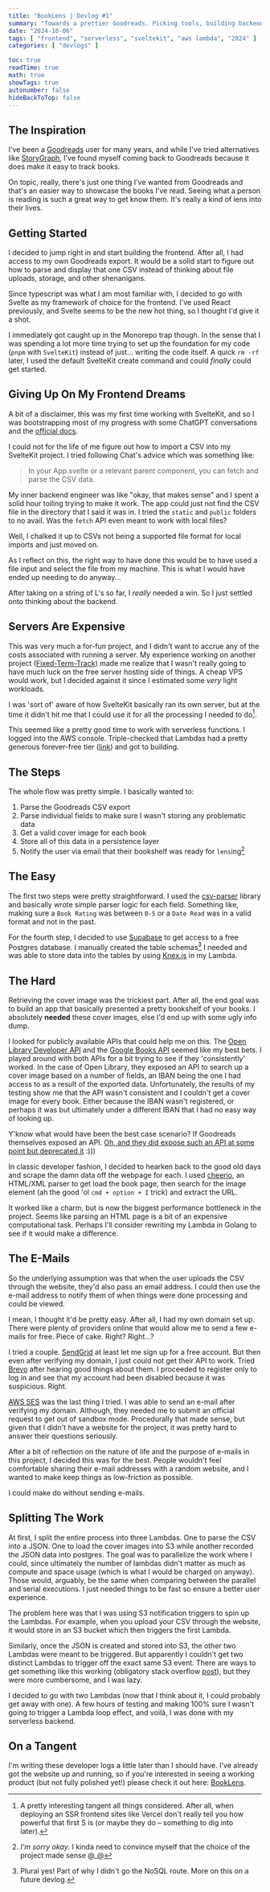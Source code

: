 ```yaml
---
title: "BookLens | Devlog #1"
summary: "Towards a prettier Goodreads. Picking tools, building backends, and giving up on sending E-mails because I ain't got it in me."
date: "2024-10-06"
tags: [ "frontend", "serverless", "sveltekit", "aws lambda", "2024" ]
categories: [ "devlogs" ]

toc: true
readTime: true
math: true
showTags: true
autonumber: false
hideBackToTop: false
---
```


## The Inspiration

I've been a [Goodreads](https://www.goodreads.com/) user for many years, and while I've tried alternatives like
[StoryGraph](https://www.thestorygraph.com/), I've found myself coming back to Goodreads because it does make it
easy to track books.

On topic, really, there's just one thing I've wanted from Goodreads and that's an easier way to showcase the books I've
read. Seeing what a person is reading is such a great way to get know them. It's really a kind of lens into their
lives.

## Getting Started

I decided to jump right in and start building the frontend. After all, I had access to my own Goodreads export. It would
be a solid start to figure out how to parse and display that one CSV instead of thinking about file uploads, storage,
and other shenanigans.

Since typescript was what I am most familiar with, I decided to go with Svelte as my framework of choice for the
frontend. I've used React previously, and Svelte seems to be the new hot thing, so I thought I'd give it a shot.

I immediately got caught up in the Monorepo trap though. In the sense that I was spending a lot more time trying to set
up the foundation for my code (`pnpm` with `SvelteKit`) instead of just... writing the code itself. A quick `rm -rf`
later, I used the default SvelteKit create command and could *finally* could get started.

## Giving Up On My Frontend Dreams

A bit of a disclaimer, this was my first time working with SvelteKit, and so I was bootstrapping most of my progress
with some ChatGPT conversations and the [official docs](https://kit.svelte.dev/docs/introduction).

I could not for the life of me figure out how to import a CSV into my SvelteKit project. I tried following Chat's
advice which was something like:

> In your App.svelte or a relevant parent component, you can fetch and parse the CSV data.

My inner backend engineer was like "okay, that makes sense" and I spent a solid hour toiling trying to make it work. The
app could just not find the CSV file in the directory that I said it was in. I tried the `static` and `public` folders
to no avail. Was the `fetch` API even meant to work with local files?

Well, I chalked it up to CSVs not being a supported file format for local imports and just moved on.

As I reflect on this, the right way to have done this would be to have used a file input and select the file from my
machine. This is what I would have ended up needing to do anyway...

After taking on a string of L's so far, I *really* needed a win. So I just settled onto thinking about the backend.

## Servers Are Expensive

This was very much a for-fun project, and I didn't want to accrue any of the costs associated with running a server. My
experience working on another project ([Fixed-Term-Track](/projects/fixed-term-track/)) made me realize that I wasn't
really going to have much luck on the free server hosting side of things. A cheap VPS would work, but I decided against
it since I estimated some *very* light workloads.

I was 'sort of' aware of how SvelteKit basically ran its own server, but at the time it didn't hit me that I could use
it for all the processing I needed to do[^1].

This seemed like a pretty good time to work with serverless functions. I logged into the AWS console. Triple-checked
that Lambdas had a pretty generous forever-free
tier ([link](https://aws.amazon.com/free/?all-free-tier.sort-by=item.additionalFields.SortRank&all-free-tier.sort-order=asc&awsf.Free%20Tier%20Types=*all&awsf.Free%20Tier%20Categories=*all&all-free-tier.q=lambda&all-free-tier.q_operator=AND))
and got to building.

## The Steps

The whole flow was pretty simple. I basically wanted to:

1. Parse the Goodreads CSV export
2. Parse individual fields to make sure I wasn't storing any problematic data
3. Get a valid cover image for each book
4. Store all of this data in a persistence layer
5. Notify the user via email that their bookshelf was ready for `lens`ing[^2]

## The Easy

The first two steps were pretty straightforward. I used the [csv-parser](https://www.npmjs.com/package/csv-parser)
library and basically wrote simple parser logic for each field. Something like, making sure a `Book Rating` was between
`0-5` or a `Date Read` was in a valid format and not in the past.

For the fourth step, I decided to use [Supabase](https://supabase.com/) to get access to a free Postgres database. I
manually created the table schemas[^3] I needed and was able to store data into the tables by
using [Knex.js](https://knexjs.org/) in my Lambda.

## The Hard

Retrieving the cover image was the trickiest part. After all, the end goal was to build an app that basically presented
a pretty bookshelf of your books. I absolutely **needed** these cover images, else I'd end up with some ugly info
dump.

I looked for publicly available APIs that could help me on this.
The [Open Library Developer API](https://openlibrary.org/developers/api) and
the [Google Books API](https://developers.google.com/books) seemed like my best bets. I played around with both APIs for
a bit trying to see if they 'consistently' worked. In the case of Open Library, they exposed an API to search up a cover
image based on a number of fields, an IBAN being the one I had access to as a result of the exported data.
Unfortunately, the results of my testing show me that the API wasn't consistent and I couldn't get a cover image for
every book. Either because the IBAN wasn't registered, or perhaps it was but ultimately under a different IBAN that I
had no easy way of looking up.

Y'know what would have been the best case scenario? If Goodreads themselves exposed an
API. [Oh, and they did expose such
an API at some point but deprecated it](https://www.goodreads.com/api) :)))

In classic developer fashion, I decided to hearken back to the good old days and scrape the damn
data off the webpage for each. I used [cheerio](https://github.com/cheeriojs/cheerio), an HTML/XML parser to get load
the book page, then search for the image element (ah the good 'ol `cmd + option + I` trick) and extract the URL.

It worked like a charm, but is now the biggest performance bottleneck in the project. Seems like parsing an HTML page is
a bit of an expensive computational task. Perhaps I'll consider rewriting my Lambda in Golang to see if it would make a
difference.

## The E-Mails

So the underlying assumption was that when the user uploads the CSV through the website, they'd also pass an email
address. I could then use the e-mail address to notify them of when things were done processing and could be viewed.

I mean, I thought it'd be pretty easy. After all, I had my own domain set up. There were plenty of providers online that
would allow me to send a few e-mails for free. Piece of cake. Right? Right...?

I tried a couple. [SendGrid](https://sendgrid.com/en-us) at least let me sign up for a free account. But then even after
verifying my domain, I just could not get their API to work. Tried [Brevo](https://www.brevo.com/) after hearing good
things about them. I proceeded to register only to log in and see that my account had been disabled because it was
suspicious. Right.

[AWS SES](https://aws.amazon.com/ses/) was the last thing I tried. I was able to send an e-mail after verifying my
domain. Although, they needed me to submit an official request to get out of sandbox mode. Procedurally that made sense,
but given that I didn't have a website for the project, it was pretty hard to answer their questions seriously.

After a bit of reflection on the nature of life and the purpose of e-mails in this project, I decided this was for the
best. People wouldn't feel comfortable sharing their e-mail addresses with a random website, and I wanted to make keep
things as low-friction as possible.

I could make do without sending e-mails.

## Splitting The Work

At first, I split the entire process into three Lambdas. One to parse the CSV into a JSON. One to load the cover images
into S3 while another recorded the JSON data into postgres. The goal was to parallelize the work where I could, since
ultimately the number of lambdas didn't matter as much as compute and space usage (which is what I would be charged on
anyway). Those would, arguably, be the same when comparing between the parallel and serial executions. I just needed
things to be fast so ensure a better user experience.

The problem here was that I was using S3 notification triggers to spin up the Lambdas. For example, when you upload your
CSV through the website, it would store in an S3 bucket which then triggers the first Lambda.

Similarly, once the JSON is created and stored into S3, the other two Lambdas were meant to be triggered. But apparently
I couldn't get two distinct Lambdas to trigger off the exact same S3 event. There are ways to get something like this
working (obligatory stack
overflow [post](https://stackoverflow.com/questions/70354114/trigger-multiple-lambda-on-single-s3-object-upload-event)),
but they were more cumbersome, and I was lazy.

I decided to go with two Lambdas (now that I think about it, I could probably get away with one). A few hours of testing
and making 100% sure I wasn't going to trigger a Lambda loop effect, and voilà, I was done with my serverless
backend.

## On a Tangent

I'm writing these developer logs a little later than I should have. I've already got the website up and running, so if
you're interested in seeing a working product (but not fully polished yet!) please check it out
here: [BookLens](https://booklens.msmur.dev/).

[^1]: A pretty interesting tangent all things considered. After all, when deploying an SSR frontend sites like Vercel
don't really tell you how powerful that first S is (or maybe they do – something to dig into later).
[^2]: *I'm sorry okay*. I kinda need to convince myself that the choice of the project made sense @_@
[^3]: Plural yes! Part of why I didn't go the NoSQL route. More on this on a future devlog.
